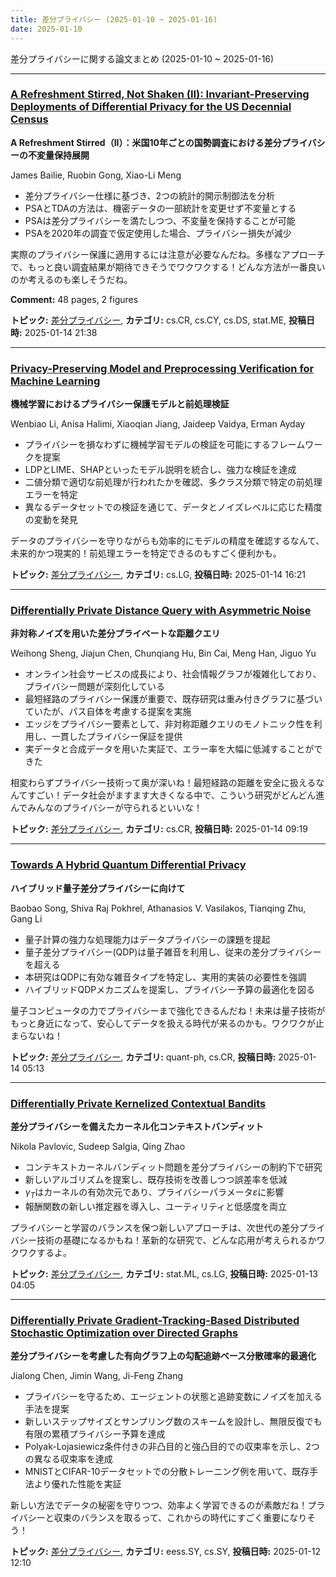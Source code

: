 ```yaml
---
title: 差分プライバシー (2025-01-10 ~ 2025-01-16)
date: 2025-01-10
---
```


差分プライバシーに関する論文まとめ (2025-01-10 ~ 2025-01-16)


- - -

### [A Refreshment Stirred, Not Shaken (II): Invariant-Preserving Deployments of Differential Privacy for the US Decennial Census](http://arxiv.org/abs/2501.08449)

**A Refreshment Stirred（II）：米国10年ごとの国勢調査における差分プライバシーの不変量保持展開**

James Bailie, Ruobin Gong, Xiao-Li Meng

- 差分プライバシー仕様に基づき、2つの統計的開示制御法を分析
- PSAとTDAの方法は、機密データの一部統計を変更せず不変量とする
- PSAは差分プライバシーを満たしつつ、不変量を保持することが可能
- PSAを2020年の調査で仮定使用した場合、プライバシー損失が減少

実際のプライバシー保護に適用するには注意が必要なんだね。多様なアプローチで、もっと良い調査結果が期待できそうでワクワクする！どんな方法が一番良いのか考えるのも楽しそうだね。

**Comment:** 48 pages, 2 figures

**トピック:** [差分プライバシー](../../dp), **カテゴリ:** cs.CR, cs.CY, cs.DS, stat.ME, **投稿日時:** 2025-01-14 21:38


- - -

### [Privacy-Preserving Model and Preprocessing Verification for Machine Learning](http://arxiv.org/abs/2501.08236)

**機械学習におけるプライバシー保護モデルと前処理検証**

Wenbiao Li, Anisa Halimi, Xiaoqian Jiang, Jaideep Vaidya, Erman Ayday

- プライバシーを損なわずに機械学習モデルの検証を可能にするフレームワークを提案
- LDPとLIME、SHAPといったモデル説明を統合し、強力な検証を達成
- 二値分類で適切な前処理が行われたかを確認、多クラス分類で特定の前処理エラーを特定
- 異なるデータセットでの検証を通じて、データとノイズレベルに応じた精度の変動を発見

データのプライバシーを守りながらも効率的にモデルの精度を確認するなんて、未来的かつ現実的！前処理エラーを特定できるのもすごく便利かも。



**トピック:** [差分プライバシー](../../dp), **カテゴリ:** cs.LG, **投稿日時:** 2025-01-14 16:21


- - -

### [Differentially Private Distance Query with Asymmetric Noise](http://arxiv.org/abs/2501.07955)

**非対称ノイズを用いた差分プライベートな距離クエリ**

Weihong Sheng, Jiajun Chen, Chunqiang Hu, Bin Cai, Meng Han, Jiguo Yu

- オンライン社会サービスの成長により、社会情報グラフが複雑化しており、プライバシー問題が深刻化している
- 最短経路のプライバシー保護が重要で、既存研究は重み付きグラフに基づいていたが、パス自体を考慮する提案を実施
- エッジをプライバシー要素として、非対称距離クエリのモノトニック性を利用し、一貫したプライバシー保証を提供
- 実データと合成データを用いた実証で、エラー率を大幅に低減することができた

相変わらずプライバシー技術って奥が深いね！最短経路の距離を安全に扱えるなんてすごい！データ社会がますます大きくなる中で、こういう研究がどんどん進んでみんなのプライバシーが守られるといいな！



**トピック:** [差分プライバシー](../../dp), **カテゴリ:** cs.CR, **投稿日時:** 2025-01-14 09:19


- - -

### [Towards A Hybrid Quantum Differential Privacy](http://arxiv.org/abs/2501.07844)

**ハイブリッド量子差分プライバシーに向けて**

Baobao Song, Shiva Raj Pokhrel, Athanasios V. Vasilakos, Tianqing Zhu, Gang Li

- 量子計算の強力な処理能力はデータプライバシーの課題を提起
- 量子差分プライバシー(QDP)は量子雑音を利用し、従来の差分プライバシーを超える
- 本研究はQDPに有効な雑音タイプを特定し、実用的実装の必要性を強調
- ハイブリッドQDPメカニズムを提案し、プライバシー予算の最適化を図る

量子コンピュータの力でプライバシーまで強化できるんだね！未来は量子技術がもっと身近になって、安心してデータを扱える時代が来るのかも。ワクワクが止まらないね！



**トピック:** [差分プライバシー](../../dp), **カテゴリ:** quant-ph, cs.CR, **投稿日時:** 2025-01-14 05:13


- - -

### [Differentially Private Kernelized Contextual Bandits](http://arxiv.org/abs/2501.07046)

**差分プライバシーを備えたカーネル化コンテキストバンディット**

Nikola Pavlovic, Sudeep Salgia, Qing Zhao

- コンテキストカーネルバンディット問題を差分プライバシーの制約下で研究
- 新しいアルゴリズムを提案し、既存技術を改善しつつ誤差率を低減
- $\gamma_T$はカーネルの有効次元であり、プライバシーパラメータ$\varepsilon$に影響
- 報酬関数の新しい推定器を導入し、ユーティリティと低感度を両立

プライバシーと学習のバランスを保つ新しいアプローチは、次世代の差分プライバシー技術の基礎になるかもね！革新的な研究で、どんな応用が考えられるかワクワクするよ。



**トピック:** [差分プライバシー](../../dp), **カテゴリ:** stat.ML, cs.LG, **投稿日時:** 2025-01-13 04:05


- - -

### [Differentially Private Gradient-Tracking-Based Distributed Stochastic Optimization over Directed Graphs](http://arxiv.org/abs/2501.06793)

**差分プライバシーを考慮した有向グラフ上の勾配追跡ベース分散確率的最適化**

Jialong Chen, Jimin Wang, Ji-Feng Zhang

- プライバシーを守るため、エージェントの状態と追跡変数にノイズを加える手法を提案
- 新しいステップサイズとサンプリング数のスキームを設計し、無限反復でも有限の累積プライバシー予算を達成
- Polyak-Lojasiewicz条件付きの非凸目的と強凸目的での収束率を示し、2つの異なる収束率を達成
- MNISTとCIFAR-10データセットでの分散トレーニング例を用いて、既存手法より優れた性能を実証

新しい方法でデータの秘密を守りつつ、効率よく学習できるのが素敵だね！プライバシーと収束のバランスを取るって、これからの時代にすごく重要になりそう！



**トピック:** [差分プライバシー](../../dp), **カテゴリ:** eess.SY, cs.SY, **投稿日時:** 2025-01-12 12:10
